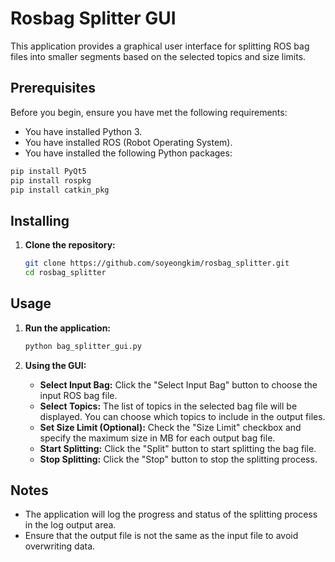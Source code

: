
# Rosbag Splitter GUI

This application provides a graphical user interface for splitting ROS bag files into smaller segments based on the selected topics and size limits.

## Prerequisites

Before you begin, ensure you have met the following requirements:

- You have installed Python 3.
- You have installed ROS (Robot Operating System).
- You have installed the following Python packages:

```bash
pip install PyQt5
pip install rospkg
pip install catkin_pkg
```

## Installing

1. **Clone the repository:**

   ```bash
   git clone https://github.com/soyeongkim/rosbag_splitter.git
   cd rosbag_splitter
   ```

## Usage

1. **Run the application:**

   ```bash
   python bag_splitter_gui.py
   ```

2. **Using the GUI:**

   - **Select Input Bag:** Click the "Select Input Bag" button to choose the input ROS bag file.
   - **Select Topics:** The list of topics in the selected bag file will be displayed. You can choose which topics to include in the output files.
   - **Set Size Limit (Optional):** Check the "Size Limit" checkbox and specify the maximum size in MB for each output bag file.
   - **Start Splitting:** Click the "Split" button to start splitting the bag file.
   - **Stop Splitting:** Click the "Stop" button to stop the splitting process.

## Notes

- The application will log the progress and status of the splitting process in the log output area.
- Ensure that the output file is not the same as the input file to avoid overwriting data.
